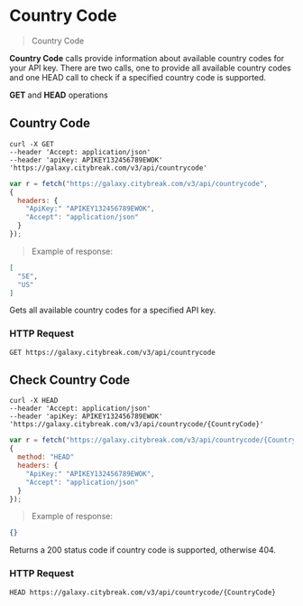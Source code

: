 # Country Code

> Country Code

**Country Code** calls provide information about available country codes for your API key. There are two calls, one to provide all available country codes and one HEAD call to check if a specified country code is supported.

**GET** and **HEAD** operations 

## Country Code

```shell
curl -X GET 
--header 'Accept: application/json' 
--header 'apiKey: APIKEY132456789EWOK' 
'https://galaxy.citybreak.com/v3/api/countrycode'
```

```javascript
var r = fetch("https://galaxy.citybreak.com/v3/api/countrycode",
{
  headers: {
    "ApiKey:" "APIKEY132456789EWOK",
    "Accept": "application/json"
  }  
});
```

> Example of response:

```json
[
  "SE",
  "US"
]
```

Gets all available country codes for a specified API key.

### HTTP Request

`GET https://galaxy.citybreak.com/v3/api/countrycode`

## Check Country Code

```shell
curl -X HEAD 
--header 'Accept: application/json' 
--header 'apiKey: APIKEY132456789EWOK'
'https://galaxy.citybreak.com/v3/api/countrycode/{CountryCode}'
```

```javascript
var r = fetch("https://galaxy.citybreak.com/v3/api/countrycode/{CountryCode}",
{
  method: "HEAD"
  headers: {
    "ApiKey:" "APIKEY132456789EWOK",
    "Accept": "application/json"
  }  
});
```

> Example of response:

```json
{}
```

Returns a 200 status code if country code is supported, otherwise 404.

### HTTP Request

`HEAD https://galaxy.citybreak.com/v3/api/countrycode/{CountryCode}`
